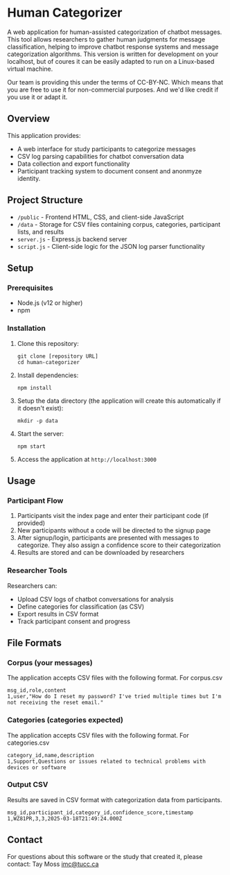 # Human Categorizer

A web application for human-assisted categorization of chatbot messages. This tool allows researchers to gather human judgments for message classification, helping to improve chatbot response systems and message categorization algorithms.  This version is written for development on your localhost, but of coures it can be easily adapted to run on a Linux-based virtual machine.

Our team is providing this under the terms of CC-BY-NC. Which means that you are free to use it for non-commercial purposes. And we'd like credit if you use it or adapt it.

## Overview

This application provides:
- A web interface for study participants to categorize messages
- CSV log parsing capabilities for chatbot conversation data
- Data collection and export functionality
- Participant tracking system to document consent and anonmyze identity.

## Project Structure

- `/public` - Frontend HTML, CSS, and client-side JavaScript
- `/data` - Storage for CSV files containing corpus, categories, participant lists, and results
- `server.js` - Express.js backend server
- `script.js` - Client-side logic for the JSON log parser functionality

## Setup

### Prerequisites

- Node.js (v12 or higher)
- npm

### Installation

1. Clone this repository:
   ```
   git clone [repository URL]
   cd human-categorizer
   ```

2. Install dependencies:
   ```
   npm install
   ```

3. Setup the data directory (the application will create this automatically if it doesn't exist):
   ```
   mkdir -p data
   ```

4. Start the server:
   ```
   npm start
   ```

5. Access the application at `http://localhost:3000`

## Usage

### Participant Flow

1. Participants visit the index page and enter their participant code (if provided)
2. New participants without a code will be directed to the signup page
3. After signup/login, participants are presented with messages to categorize. They also assign a confidence score to their categorization
4. Results are stored and can be downloaded by researchers

### Researcher Tools

Researchers can:
- Upload CSV logs of chatbot conversations for analysis
- Define categories for classification (as CSV)
- Export results in CSV format
- Track participant consent and progress

## File Formats

### Corpus (your messages)

The application accepts CSV files with the following format.
For corpus.csv

   ```
msg_id,role,content
1,user,"How do I reset my password? I've tried multiple times but I'm not receiving the reset email."
   ```
### Categories (categories expected)

The application accepts CSV files with the following format.
For categories.csv
   ```
category_id,name,description
1,Support,Questions or issues related to technical problems with devices or software
   ```

### Output CSV

Results are saved in CSV format with categorization data from participants.
   ```
msg_id,participant_id,category_id,confidence_score,timestamp 
1,WZ81PR,3,3,2025-03-18T21:49:24.000Z
   ```

## Contact

For questions about this software or the study that created it, please contact: 
Tay Moss
imc@tucc.ca 
